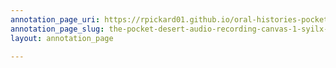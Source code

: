 ```yaml
---
annotation_page_uri: https://rpickard01.github.io/oral-histories-pocket-desert/annotations/the-pocket-desert-audio-recording-canvas-1-syilx-relationships.json
annotation_page_slug: the-pocket-desert-audio-recording-canvas-1-syilx-relationships
layout: annotation_page

---
```

